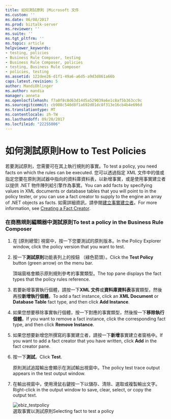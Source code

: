 ```yaml
---
title: 如何測試原則 |Microsoft 文件
ms.custom: ''
ms.date: 06/08/2017
ms.prod: biztalk-server
ms.reviewer: ''
ms.suite: ''
ms.tgt_pltfrm: ''
ms.topic: article
helpviewer_keywords:
- testing, policies
- Business Rule Composer, testing
- Business Rule Composer, policies
- testing, Business Rule Composer
- policies, testing
ms.assetid: 122dee26-d1f1-49a6-a6d5-a9d3d861a66b
caps.latest.revision: 5
author: MandiOhlinger
ms.author: mandia
manager: anneta
ms.openlocfilehash: f7a0f8c0d63d14d5a529039a6e1c8af5b363cc9c
ms.sourcegitcommit: cb908c540d8f1a692d01dc8f313e16cb4b4e696d
ms.translationtype: MT
ms.contentlocale: zh-TW
ms.lasthandoff: 09/20/2017
ms.locfileid: "22255806"
---
```

# <a name="how-to-test-policies"></a><span data-ttu-id="e279e-102">如何測試原則</span><span class="sxs-lookup"><span data-stu-id="e279e-102">How to Test Policies</span></span>
<span data-ttu-id="e279e-103">若要測試原則，您需要可在其上執行規則的事實。</span><span class="sxs-lookup"><span data-stu-id="e279e-103">To test a policy, you need facts on which the rules can be executed.</span></span> <span data-ttu-id="e279e-104">您可以透過指定 XML 文件中的值或指定您要在原則測試器中指向的資料庫資料表，以新增事實，或是使用事實建立者以提供 .NET 物件陣列給引擎作為事實。</span><span class="sxs-lookup"><span data-stu-id="e279e-104">You can add facts by specifying values in XML documents or database tables that you will point to in the policy tester, or you can use a fact creator to supply to the engine an array of .NET objects as facts.</span></span> <span data-ttu-id="e279e-105">如需詳細資訊，請參閱[建立事實建立者](../core/how-to-create-a-fact-creator.md)。</span><span class="sxs-lookup"><span data-stu-id="e279e-105">For more information, see [Creating a Fact Creator](../core/how-to-create-a-fact-creator.md).</span></span>  
  
### <a name="to-test-a-policy-in-the-business-rule-composer"></a><span data-ttu-id="e279e-106">在商務規則編輯器中測試原則</span><span class="sxs-lookup"><span data-stu-id="e279e-106">To test a policy in the Business Rule Composer</span></span>  
  
1.  <span data-ttu-id="e279e-107">在 [原則總管] 視窗中，按一下您要測試的原則版本。</span><span class="sxs-lookup"><span data-stu-id="e279e-107">In the Policy Explorer window, click the policy version that you want to test.</span></span>  
  
2.  <span data-ttu-id="e279e-108">按一下**測試原則**功能表列上的按鈕 （綠色箭頭）。</span><span class="sxs-lookup"><span data-stu-id="e279e-108">Click the **Test Policy** button (green arrow) on the menu bar.</span></span>  
  
     <span data-ttu-id="e279e-109">頂端窗格會顯示原則規則參考的事實類型。</span><span class="sxs-lookup"><span data-stu-id="e279e-109">The top pane displays the fact types that the policy rules reference.</span></span>  
  
3.  <span data-ttu-id="e279e-110">若要新增事實執行個體，請按一下**XML 文件**或**資料庫資料表**事實類型，然後再按**新增執行個體**。</span><span class="sxs-lookup"><span data-stu-id="e279e-110">To add a fact instance, click an **XML Document** or **Database Table** fact type, and then click **Add Instance**.</span></span>  
  
4.  <span data-ttu-id="e279e-111">如果您想要移除事實執行個體，按一下對應的事實類型，然後按一下**移除執行個體**。</span><span class="sxs-lookup"><span data-stu-id="e279e-111">If you want to remove a fact instance, click the corresponding fact type, and then click **Remove Instance**.</span></span>  
  
5.  <span data-ttu-id="e279e-112">如果您想要新增您所撰寫的事實建立者，請按一下**新增**事實建立者窗格中。</span><span class="sxs-lookup"><span data-stu-id="e279e-112">If you want to add a fact creator that you have written, click **Add** in the fact creator pane.</span></span>  
  
6.  <span data-ttu-id="e279e-113">按一下**測試**。</span><span class="sxs-lookup"><span data-stu-id="e279e-113">Click **Test**.</span></span>  
  
     <span data-ttu-id="e279e-114">原則測試追蹤輸出會顯示在測試輸出視窗中。</span><span class="sxs-lookup"><span data-stu-id="e279e-114">The policy test trace output appears in the test output window.</span></span>  
  
7.  <span data-ttu-id="e279e-115">在輸出視窗中，使用滑鼠右鍵按一下以儲存、清除、選取或複製輸出文字。</span><span class="sxs-lookup"><span data-stu-id="e279e-115">Right-click in the output window to save, clear, select, or copy the output text.</span></span>  
  
     ![](../core/media/ebiz-testpolicy.gif "ebiz_testpolicy")  
<span data-ttu-id="e279e-116">選取事實以測試原則</span><span class="sxs-lookup"><span data-stu-id="e279e-116">Selecting fact to test a policy</span></span>